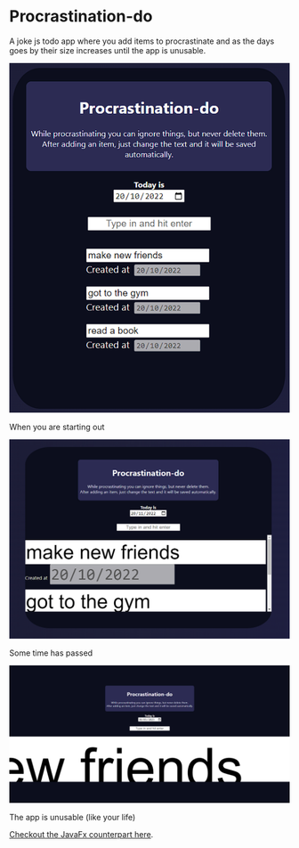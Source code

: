 # Procrastination-do

A joke js todo app where you add items to procrastinate and as the days goes by their size increases until the app is unusable.

![Default State](prints/printA.png)

When you are starting out

![Some time has passed](prints/printB.png)

Some time has passed

![It is unusable](prints/printC.png)

The app is unusable (like your life)

[Checkout the JavaFx counterpart here](https://github.com/Artenes/ProcrastinationDoJavaFx).